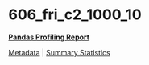 # 606_fri_c2_1000_10

[**Pandas Profiling Report**](../docs_sources/profile/606_fri_c2_1000_10.html)

[Metadata](metadata.yaml) | [Summary Statistics](summary_stats.csv)

